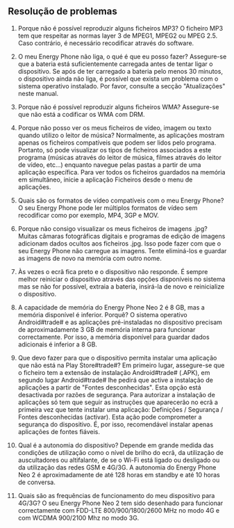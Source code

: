 ## Resolução de problemas

1. Porque não é possível reproduzir alguns ficheiros MP3? 
  O ficheiro MP3 tem que respeitar as normas layer 3 de MPEG1, MPEG2 ou MPEG 2.5.  Caso contrário, é necessário recodificar através do software.

2. O meu Energy Phone não liga, o qué é que eu posso fazer?
  Assegure-se que a bateria está suficientemente carregada antes de tentar ligar o dispositivo.  Se após de ter carregado a bateria pelo menos 30 minutos, o dispositivo ainda não liga, é possível que exista um problema com o sistema operativo instalado.  Por favor, consulte a secção "Atualizações" neste manual.

3. Porque não é possível reproduzir alguns ficheiros WMA?
  Assegure-se que não está a codificar os WMA com DRM.

4. Porque não posso ver os meus ficheiros de vídeo, imagem ou texto quando utilizo o leitor de música?
  Normalmente, as aplicações mostram apenas os ficheiros compatíveis que podem ser lidos pelo programa.  Portanto, só pode visualizar os tipos de ficheiros associados a este programa \(músicas através do leitor de música, filmes através do leitor de vídeo, etc...\) enquanto navegue pelas pastas a partir de uma aplicação específica. Para ver todos os ficheiros guardados na memória em simultâneo, inicie a aplicação Ficheiros desde o menu de aplicações.

5. Quais são os formatos de vídeo compatíveis com o meu Energy Phone?
  O seu Energy Phone pode ler múltiplos formatos de vídeo sem recodificar como por exemplo, MP4, 3GP e MOV.

6. Porque não consigo visualizar os meus ficheiros de imagens .jpg?
  Muitas câmaras fotográficas digitais e programas de edição de imagens adicionam dados ocultos aos ficheiros .jpg. Isso pode fazer com que o seu Energy Phone não carregue as imagens. Tente eliminá-los e guardar as imagens de novo na memória com outro nome.

7. Às vezes o ecrã fica preto e o dispositivo não responde.
  É sempre melhor reiniciar o dispositivo através das opções disponíveis no sistema mas se não for possível, extraia a bateria, insirá-la de novo e reinicialize o dispositivo.

8. A capacidade de memória do Energy Phone Neo 2 é 8 GB, mas a memória disponível é inferior. Porquê?
  O sistema operativo Android\#trade\# e as aplicações pré-instaladas no dispositivo precisam de aproximadamente 3 GB de memória interna para funcionar correctamente.  Por isso, a memória disponível para guardar dados adicionais é inferior a 8 GB.

9. Que devo fazer para que o dispositivo permita instalar uma aplicação que não está na Play Store\#trade\#?
  Em primeiro lugar, assegure-se que o ficheiro tem a extensão de instalação Android\#trade\# \(.APK\), em segundo lugar Android\#trade\# lhe pedirá que active a instalação de aplicações a partir de "Fontes desconhecidas". Esta opção está desactivada por razões de segurança. Para autorizar a instalação de aplicações só tem que seguir as instruções que aparecerão no ecrã a primeira vez que tente instalar uma aplicação: Definições \/ Segurança \/ Fontes desconhecidas \(activar\). Esta ação pode comprometer a segurança do dispositivo. É, por isso, recomendável instalar apenas aplicações de fontes fiáveis.

10. Qual é a autonomia do dispositivo?
  Depende em grande medida das condições de utilização como o nível de brilho do ecrã, da utilização de auscultadores ou altifalante, de se o Wi-Fi está ligado ou desligado ou da utilização das redes GSM e 4G\/3G.  A autonomia do Energy Phone Neo 2 é aproximadamente de até 128 horas em standby e até 10 horas de conversa.

11. Quais são as frequências de funcionamento do meu dispositivo para 4G\/3G?
  O seu Energy Phone Neo 2 tem sido desenhado para funcionar correctamente com FDD-LTE 800\/900\/1800\/2600 MHz no modo 4G e com WCDMA 900\/2100 Mhz no modo 3G.


